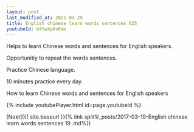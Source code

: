 ```yaml
---
layout: post
last_modified_at: 2021-03-29
title: English chinese learn words sentences 625 
youtubeId: btYwXpKvKmo
---
```

 
 
Helps to learn Chinese words and sentences for English speakers.

Opportunitiy to repeat the words sentences. 

Practice Chinese language. 
 
10 minutes practice every day. 
 
How to learn Chinese words and sentences for English speakers 
 
{% include youtubePlayer.html id=page.youtubeId %}
 
 
[Next]({{ site.baseurl }}{% link  split1/_posts/2017-03-19-English chinese learn words sentences 19 .md%})
 
